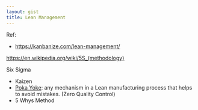 ```yaml
---
layout: gist
title: Lean Management
---
```


Ref:
- <https://kanbanize.com/lean-management/>

https://en.wikipedia.org/wiki/5S_(methodology)

Six Sigma

- Kaizen
- [Poka Yoke](https://kanbanize.com/lean-management/improvement/what-is-poka-yoke/): any mechanism in a Lean manufacturing process that helps to avoid mistakes. (Zero Quality Control)
- 5 Whys Method